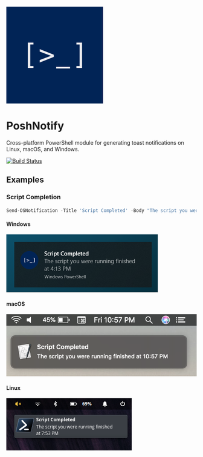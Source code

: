 ![PoshNotify Icon](/media/PoshNotify.png)

# PoshNotify
Cross-platform PowerShell module for generating toast notifications on Linux, macOS, and Windows.

[![Build Status](https://dev.azure.com/windosnz/PoshNotify/_apis/build/status/Windos.PoshNotify)](https://dev.azure.com/windosnz/PoshNotify/_build/latest?definitionId=1)

## Examples

### Script Completion

```powershell
Send-OSNotification -Title 'Script Completed' -Body "The script you were running finished at $(Get-Date -Format t)"
```

#### Windows

![Windows result script completion](/media/Win-Report.png)

#### macOS

![macOS result script completion](/media/Mac-Report.png)

#### Linux

![Linux result script completion](/media/Linux-Report.png)
